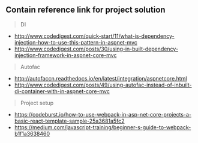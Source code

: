 ## Contain reference link for project solution
> DI
* http://www.codedigest.com/quick-start/11/what-is-dependency-injection-how-to-use-this-pattern-in-aspnet-mvc
* http://www.codedigest.com/posts/30/using-in-built-dependency-injection-framework-in-aspnet-core-mvc
> Autofac

* http://autofaccn.readthedocs.io/en/latest/integration/aspnetcore.html
* http://www.codedigest.com/posts/49/using-autofac-instead-of-inbuilt-di-container-with-in-aspnet-core-mvc

> Project setup
* https://codeburst.io/how-to-use-webpack-in-asp-net-core-projects-a-basic-react-template-sample-25a3681a5fc2
* https://medium.com/javascript-training/beginner-s-guide-to-webpack-b1f1a3638460